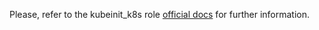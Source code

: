Please, refer to the kubeinit_k8s role
[official docs](https://kubeinit.github.io/kubeinit/roles/role-kubeinit_k8s.html)
for further information.
